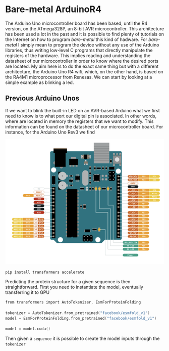 # Bare-metal ArduinoR4
The Arduino Uno microcontroller board has been based, until the R4 version, on the ATmega328P, an 8-bit AVR microcontroller. This architecture has been used a lot in the past and it is possible to find plenty of tutorials on the Internet on how to program *bare-metal* this kind of hadware. For *bare-metal* I simply mean to program the device without any use of the Arduino libraries, thus writing low-level C programs that directly manipulate the registers of the hardware. This implies reading and understanding the datasheet of our microcontroller in order to know where the desired ports are located. My aim here is to do the exact same thing but with a different architecture, the Arduino Uno R4 wifi, which, on the other hand, is based on the RA4M1 microprocessor from Renesas. We can start by looking at a simple example as blinking a led. 


## Previous Arduino Unos
If we want to blink the built-in LED on an AVR-based Arduino what we first need to know is to what port our digital pin is associated. In other words, where are located in memory the registers that we want to modify. This information can be found on the datasheet of our microcontroller board. For instance, for the Arduino Uno Rev3 we find

![alt text](https://github.com/davideaguglia/Bare-metal-ArduinoR4/blob/6ac86773811ca865364ca5cb69d9fa065511b6db/images/Arduino-R3.png)




```
pip install transformers accelerate
```
Predicting the protein structure for a given sequence is then straightforward. First you need to instantiate the model, eventually transferring it to GPU

```c
from transformers import AutoTokenizer, EsmForProteinFolding

tokenizer = AutoTokenizer.from_pretrained("facebook/esmfold_v1")
model = EsmForProteinFolding.from_pretrained("facebook/esmfold_v1")

model = model.cuda()
```
Then given a `sequence` it is possible to create the model inputs through the `tokenizer`
